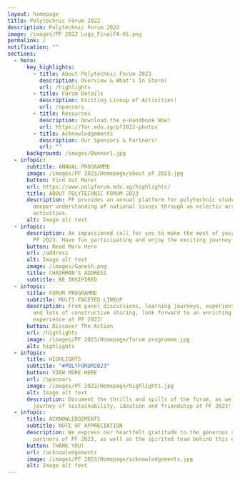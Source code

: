 ```yaml
---
layout: homepage
title: Polytechnic Forum 2022
description: Polytechnic Forum 2022
image: /images/PF 2022 Logo_FinalFA-01.png
permalink: /
notification: ""
sections:
  - hero:
      key_highlights:
        - title: About Polytechnic Forum 2023
          description: Overview & What's In Store!
          url: /highlights
        - title: Forum Details
          description: Exciting Lineup of Activities!
          url: /sponsors
        - title: Resources
          description: Download the e-Handbook Now!
          url: https://for.edu.sg/pf2022-photos
        - title: Acknowledgements
          description: Our Sponsors & Partners!
          url: ""
      background: /images/Banner1.jpg
  - infopic:
      subtitle: ANNUAL PROGRAMME
      image: /images/PF 2023/Homepage/about pf 2023.jpg
      button: Find Out More!
      url: https://www.polyforum.edu.sg/highlights/
      title: ABOUT POLYTECHNIC FORUM 2023
      description: PF provides an annual platform for polytechnic students to gain a
        deeper understanding of national issues through an eclectic array of
        activities.
      alt: Image alt text
  - infopic:
      description: An impassioned call for you to make the most of your involvement in
        PF 2023. Have fun participating and enjoy the exciting journey!
      button: Read More Here
      url: /address
      alt: Image alt text
      image: /images/Ganesh.png
      title: CHAIRMAN'S ADDRESS
      subtitle: BE INSIPIRED
  - infopic:
      title: FORUM PROGRAMME
      subtitle: MULTI-FACETED LINEUP
      description: From panel discussions, learning journeys, experiential activities,
        and lots of constructive sharing, look forward to an enriching
        experience at PF 2023!
      button: Discover The Action
      url: /highlights
      image: /images/PF 2023/Homepage/forum programme.jpg
      alt: highlights
  - infopic:
      title: HIGHLIGHTS
      subtitle: "#POLYFORUM2023"
      button: VIEW MORE HERE
      url: /sponsors
      image: /images/PF 2023/Homepage/highlights.jpg
      alt: Image alt text
      description: Document the thrills and spills of the forum, as well as your
        journey of sustainability, ideation and friendship at PF 2023!
  - infopic:
      title: ACKNOWLEDGEMENTS
      subtitle: NOTE OF APPRECIATION
      description: We express our heartfelt gratitude to the generous sponsors and
        partners of PF 2023, as well as the spirited team behind this event.
      button: THANK YOU!
      url: /acknowledgements
      image: /images/PF 2023/Homepage/acknowledgements.jpg
      alt: Image alt text
---
```


